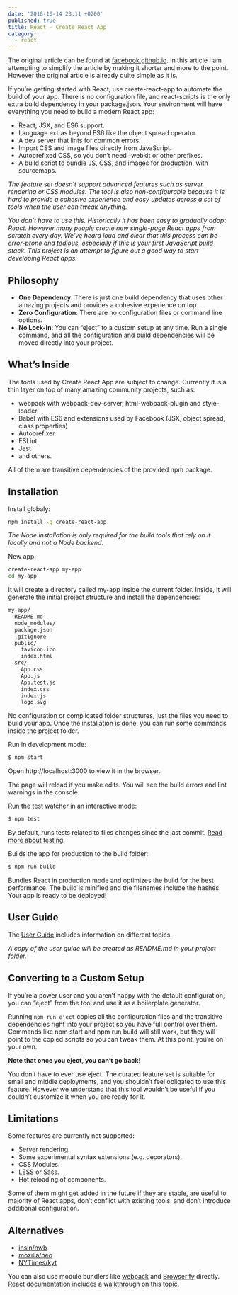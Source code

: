 ```yaml
---
date: '2016-10-14 23:11 +0200'
published: true
title: React - Create React App
category:
  - react
---
```

The original article can be found at [facebook.github.io](https://facebook.github.io/react/docs/getting-started.html). In this article I am attempting to simplify the article by making it shorter and more to the point. However the original article is already quite simple as it is.

If you’re getting started with React, use create-react-app to automate the build of your app. There is no configuration file, and react-scripts is the only extra build dependency in your package.json. Your environment will have everything you need to build a modern React app:

* React, JSX, and ES6 support.
* Language extras beyond ES6 like the object spread operator.
* A dev server that lints for common errors.
* Import CSS and image files directly from JavaScript.
* Autoprefixed CSS, so you don’t need -webkit or other prefixes.
* A build script to bundle JS, CSS, and images for production, with sourcemaps.

*The feature set doesn’t support advanced features such as server rendering or CSS modules. The tool is also non-configurable because it is hard to provide a cohesive experience and easy updates across a set of tools when the user can tweak anything.*

*You don’t have to use this. Historically it has been easy to gradually adopt React. However many people create new single-page React apps from scratch every day. We’ve heard loud and clear that this process can be error-prone and tedious, especially if this is your first JavaScript build stack. This project is an attempt to figure out a good way to start developing React apps.*

## Philosophy

* **One Dependency**: There is just one build dependency that uses other amazing projects and provides a cohesive experience on top.
* **Zero Configuration**: There are no configuration files or command line options.
* **No Lock-In**: You can “eject” to a custom setup at any time. Run a single command, and all the configuration and build dependencies will be moved directly into your project.

## What’s Inside

The tools used by Create React App are subject to change. Currently it is a thin layer on top of many amazing community projects, such as:

* webpack with webpack-dev-server, html-webpack-plugin and style-loader
* Babel with ES6 and extensions used by Facebook (JSX, object spread, class properties)
* Autoprefixer
* ESLint
* Jest
* and others.

All of them are transitive dependencies of the provided npm package.

## Installation

Install globaly:

```bash
npm install -g create-react-app
```

*The Node installation is only required for the build tools that rely on it locally and not a Node backend.*

New app:

```bash
create-react-app my-app
cd my-app
```

It will create a directory called my-app inside the current folder. Inside, it will generate the initial project structure and install the dependencies:

```bash
my-app/
  README.md
  node_modules/
  package.json
  .gitignore
  public/
    favicon.ico
    index.html
  src/
    App.css
    App.js
    App.test.js
    index.css
    index.js
    logo.svg
```

No configuration or complicated folder structures, just the files you need to build your app.
Once the installation is done, you can run some commands inside the project folder.

Run in development mode:

```bash
$ npm start
```

Open http://localhost:3000 to view it in the browser. 

The page will reload if you make edits. You will see the build errors and lint warnings in the console.

Run the test watcher in an interactive mode:

```bash
$ npm test
```

By default, runs tests related to files changes since the last commit. [Read more about testing](https://github.com/facebookincubator/create-react-app/blob/master/packages/react-scripts/template/README.md#running-tests).

Builds the app for production to the build folder:

```bash
$ npm run build
```

Bundles React in production mode and optimizes the build for the best performance. The build is minified and the filenames include the hashes. Your app is ready to be deployed!

## User Guide

The [User Guide](https://github.com/facebookincubator/create-react-app/blob/master/packages/react-scripts/template/README.md) includes information on different topics.

*A copy of the user guide will be created as README.md in your project folder.*

## Converting to a Custom Setup

If you’re a power user and you aren’t happy with the default configuration, you can “eject” from the tool and use it as a boilerplate generator.

Running `npm run eject` copies all the configuration files and the transitive dependencies right into your project so you have full control over them. Commands like npm start and npm run build will still work, but they will point to the copied scripts so you can tweak them. At this point, you’re on your own.

**Note that once you eject, you can’t go back!**

You don’t have to ever use eject. The curated feature set is suitable for small and middle deployments, and you shouldn’t feel obligated to use this feature. However we understand that this tool wouldn’t be useful if you couldn’t customize it when you are ready for it.

## Limitations

Some features are currently not supported:

* Server rendering.
* Some experimental syntax extensions (e.g. decorators).
* CSS Modules.
* LESS or Sass.
* Hot reloading of components.

Some of them might get added in the future if they are stable, are useful to majority of React apps, don’t conflict with existing tools, and don’t introduce additional configuration.

## Alternatives

* [insin/nwb](https://github.com/insin/nwb)
* [mozilla/neo](https://github.com/mozilla/neo)
* [NYTimes/kyt](https://github.com/NYTimes/kyt)

You can also use module bundlers like [webpack](http://webpack.github.io/) and [Browserify](http://browserify.org/) directly.
React documentation includes a [walkthrough](https://facebook.github.io/react/docs/package-management.html) on this topic.
